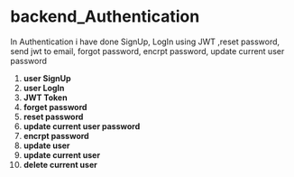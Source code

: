 # backend_Authentication
In Authentication i have done SignUp, LogIn using JWT ,reset password, send jwt to email, forgot password, encrpt password, update current user password  
1.  **user SignUp**  
2.  **user LogIn**  
3.  **JWT Token**  
4.  **forget password**  
5.  **reset password**  
6.  **update current user password**  
7.  **encrpt password**  
8.  **update user**
9.  **update current user**
10.  **delete current user**
